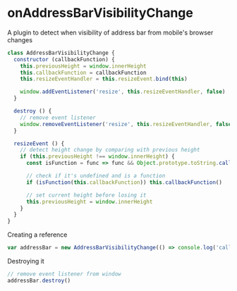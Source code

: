 # onAddressBarVisibilityChange

A plugin to detect when visibility of address bar from mobile's browser changes

```javascript
class AddressBarVisibilityChange {
  constructor (callbackFunction) {
    this.previousHeight = window.innerHeight
    this.callbackFunction = callbackFunction
    this.resizeEventHandler = this.resizeEvent.bind(this)

    window.addEventListener('resize', this.resizeEventHandler, false)
  }

  destroy () {
    // remove event listener
    window.removeEventListener('resize', this.resizeEventHandler, false)
  }

  resizeEvent () {
    // detect height change by comparing with previous height
    if (this.previousHeight !== window.innerHeight) {
      const isFunction = func => func && Object.prototype.toString.call(func).toLocaleLowerCase().indexOf('function') > -1

      // check if it's undefined and is a function
      if (isFunction(this.callbackFunction)) this.callbackFunction()

      // set current height before losing it
      this.previousHeight = window.innerHeight
    }
  }
}
```

Creating a reference

```javascript
var addressBar = new AddressBarVisibilityChange(() => console.log('callback function'))
```

Destroying it

```javascript
// remove event listener from window
addressBar.destroy()
```
